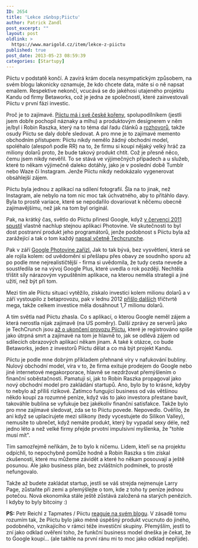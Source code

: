 ```yaml
---
ID: 2654
title: 'Lekce z&nbsp;Piictu'
author: Patrick Zandl
post_excerpt: ""
layout: post
oldlink: >
  https://www.marigold.cz/item/lekce-z-piictu
published: true
post_date: 2013-05-23 08:59:39
categories: [Startupy]
---
```

<p>Piictu v podstatě končí. A zavírá krám docela nesympatickým způsobem, na svém blogu lakonicky oznamuje, že kdo chcete data, máte si o ně napsat emailem. Respektive nekončí, vcucává se do jakéhosi utajeného projektu Kandu od firmy Betaworks, což je jedna ze společností, které zainvestovali Piictu v první fázi investic.</p>


<p>Proč je to zajímavé. <a href="http://www.crunchbase.com/company/piictu">Piictu má i své české kořeny</a>, spolupodílníkem (jestli jsem dobře pochopil náznaky a mlhu) a produktovým designerem v něm je/byl i Robin Raszka, který na to téma dal řadu článků a <a href="http://byznys.ihned.cz/c1-53527250-podivne-hry-sberatelu-dusi">rozhovorů</a>, takže osudy Piictu se daly dobře sledovat. A pro mne je to zajímavé memento obchodním přístupem: Piictu nikdy nemělo žádný obchodní model, spoléhalo (alespoň podle RR) na to, že firmu si koupí nějaký velký hráč za miliony dolarů proto, že bude takový produkt chtít. Což je přesně něco, čemu jsem nikdy nevěřil. To se stává ve výjimečných případech a u služeb, které to někam výjimečně daleko dotáhly, jako je v poslední době Tumblr nebo Waze či Instagram. Jenže Piictu nikdy nedokázalo vygenerovat obsáhlejší zájem.</p>

<p>Piictu byla jednou z aplikací na sdílení fotografií. Šla na to jinak, než Instagram, ale nebylo na tom nic moc tak úchvatného, aby to přitáhlo davy. Byla to prostě variace, které se nepodařilo dovariovat k něčemu obecně zajímavějšímu, než jak na tom byl originál.</p>

<p>Pak, na krátký čas, světlo do Piictu přinesl Google, když <a href="http://techcrunch.com/2011/08/17/photovine/">v červenci 2011 spustil</a> vlastně nachlup stejnou aplikaci Photovine. Ve skutečnosti to byl dost postranní produkt jeho programátorů, jenže podobnost s Piictu byla až zarážející a tak o tom každý <a href="http://techcrunch.com/2011/08/17/photovine/">napsal včetně Techcrunche</a>. </p>

<p>Pak v září <a href="http://startup.lupa.cz/clanky/google-odepsal-velkou-varku-aplikaci-cesi-z-piictu-mohou-slavit/">Google Photovine zařízl.</a> Jak to tak bývá, bez vysvětlení, která se ale rojila kolem: od uvědomění si přešlapu přes obavy ze soudního sporu až po podle mne nejrealističtější - firma si uvědomila, že tudy cesta nevede a soustředila se na vývoj Google Plus, které uvedla o rok později. Nechtěla tříštit síly nárazovým vypuštěním aplikace, na kterou neměla strategii a jiné užití, než být při tom.</p>

<p>Mezi tím ale Piictu situaci vytěžilo, získalo investici kolem milionu dolarů a v září vystoupilo z betaprovozu, pak v lednu 2012 <a href="http://www.mediabistro.com/fishbowldc/elevator-pitch-piictu-founder-pitches-photo-app_b65378">přišlo dalších</a> třičtvrtě mega, takže celkem investice měla dosáhnout 1,7 milionu dolarů. </p>

<p>A tím světla nad Piictu zhasla. Co s aplikací, o kterou Google neměl zájem a která nerostla nijak zajímavě (na US poměry). Další zprávy ze serverů jako je TechCrunch jsou <a href="http://techcrunch.com/2013/05/22/photo-app-service-piictu-to-join-betaworks-company-kandu-will-shut-down-on-may-31st/">až o ukončení provozu Piictu</a>, které je registrováno spíše jako útrpná smrt a zajímavé na tom je hlavně to, jak se odlévá zájem od sdílecích obrazových aplikací někam jinam. A také k otázce, co bude Betaworks, jeden z investorů Piictu dělat a co má být projekt Kandu.</p>

<p>Piictu je podle mne dobrým příkladem přehnané víry v nafukování bubliny. Nulový obchodní model, víra v to, že firma exituje prodejem do Google nebo jiné internetové megakorporace, hlavně se nezdržovat přemýšlením o finanční soběstačnosti. Pamatuji si, jak to Robin Raszka propagoval jako nový obchodní model pro zakládání startupů. Ano, bylo by to krásné, kdyby to nebylo až příliš rizikové. Zatímco fungující business od vás většinou někdo koupí za rozumné peníze, když vás to jako investora přestane bavit, takováhle bublina se vyfukuje bez jakékoliv finanční satisfakce. Takže bylo pro mne zajímavé sledovat, zda se to Piictu povede. Nepovedlo. Ověřilo, že ani když se uplacírujete mezi silikony (tedy vycestujete do Silikon Valley), nemusíte to ubrečet, když nemáte produkt, který by vypadal sexy déle, než jedno léto a než velké firmy přejde prvotní impulsivní myšlenka, že "tohle musí mít".</p>

<p>Tím samozřejmě neříkám, že to bylo k ničemu. Lidem, kteří se na projektu odpíchli, to nepochybně pomůže hodně a Robin Raszka s tím získal zkušenosti, které mu můžeme závidět a které ho někam posouvají a ještě posunou. Ale jako business plán, bez zvláštních podmínek, to prostě nefungovalo.</p>

<p>Takže až budete zakládat startup, jestli se váš strejda nejmenuje Larry Page, zůstaňte při zemi a přemýšlejte o tom, kde z toho ty peníze jednou potečou. Nová ekonomika stále ještě zůstává založená na starých penězích. I kdyby to byly bitcoiny :)</p>

<p><strong>PS:</strong> Petr Reichl z Tapmates / Piictu <a href="http://meap.tumblr.com/post/51140083474/lekce-z-piictu">reaguje na svém blogu</a>. V zásadě tomu rozumím tak, že Piictu bylo jako méně úspěšný produkt vcucnuto do jiného, podobného, vznikajícího v rámci téže investiční skupiny. Přemýšlím, jestli to zní jako odklad ověření toho, že funkční business model dneška je čekat, že to Google koupí… (ale takhle na první ránu mi to moc jako odklad nepřijde).</p>
